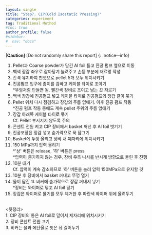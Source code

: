 ```yaml
---
layout: single
title: "Step7. CIP(Cold Isostatic Pressing)"
categories: experiment
tag: Traditional Method
#toc: true
author_profile: false
#sidebar:
#  nav: "docs"
---
```


**[Caution]** [Do not randomly share this report]
{: .notice--info}

1. Pellet과 Coarse powder가 담긴 Al foil 들고 진공 펌프 옆으로 이동<br>
2. 백색 장갑 좌우로 잡아당겨 늘려주고 손등 부분에 재료명 작성<br>
3. 간격 유지하여 핀셋으로 pellet 5개 모두 위치시키기<br>
4. 진공펌프 입구에 종이를 감싸고 케이블 타이로 조이기<br>
 *뚜껑처럼 만들면 됨. 빨간색 장비로 조이고 남는 끈 자르기<br>
5. 백색 장갑에 진공펌프 넣고 케이블 타이로 진공펌프와 장갑 같이 묶기<br>
6. Pellet 위치 다시 점검하고 장갑의 주름 없애기. 이후 진공 펌프 작동<br>
 *진공 펌프 작동 중에도 계속 pellet 주위의 주름 없애기<br>
8. 장갑 아래쪽 케이블 타이로 묶기<br>
 Cf. Pellet 부서지지 않도록 주의<br>
9. 콘센트 전원 켜고 CIP 장비에서 basket 꺼낸 후 Al foil 벗기기<br>
10.	진공포장된 장갑 넣고 숟가락으로 푹 담그기<br>
11.	Basket에 뚜껑 올리고 장비 내 제자리에 위치시키기<br>
12.	150 MPa까지 압력 올리기<br>
 *'상' 버튼은 release, '하' 버튼은 press<br>
 *압력이 증가하지 않는 경우, 장비 우측 나사를 반시계 방향으로 돌린 후 진행<br>
13.	10분 대기<br>
 Cf. 압력이 계속 감소하므로 '하' 버튼을 눌러 압력 150MPa으로 유지할 것<br>
14.	10분 후 장비에서 basket 꺼내고 뚜껑 열기<br>
15.	물이 담긴 1L 비커에 숟가락으로 장갑 꺼내서 넣기<br>
 *장비는 와이퍼로 닦고 Al foil 덮기<br>
16.	장갑은 와이퍼로 물기를 모두 제거한 후 파란색 와이퍼 위에 올려두기<br>
<br>
<뒷정리><br>
1. CIP 장비의 통은 Al foil로 덮어서 제자리에 위치시키기<br>
2. 장비 콘센트 전원 끄기<br>
3. 비커는 물과 에탄올로 씻은 뒤 걸어두기<br>
